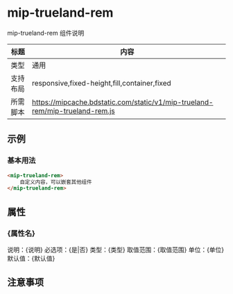 # mip-trueland-rem

mip-trueland-rem 组件说明

标题|内容
----|----
类型|通用
支持布局|responsive,fixed-height,fill,container,fixed
所需脚本|https://mipcache.bdstatic.com/static/v1/mip-trueland-rem/mip-trueland-rem.js

## 示例

### 基本用法
```html
<mip-trueland-rem>
    自定义内容，可以嵌套其他组件
</mip-trueland-rem>
```

## 属性

### {属性名}

说明：{说明}
必选项：{是|否}
类型：{类型}
取值范围：{取值范围}
单位：{单位}
默认值：{默认值}

## 注意事项

